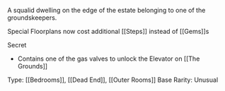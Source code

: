 A squalid dwelling on the edge of the estate belonging to one of the groundskeepers.

Special Floorplans now cost additional [[Steps]] instead of [[Gems]]s

Secret
- Contains one of the gas valves to unlock the Elevator on [[The Grounds]]

Type: [[Bedrooms]], [[Dead End]], [[Outer Rooms]]
Base Rarity: Unusual